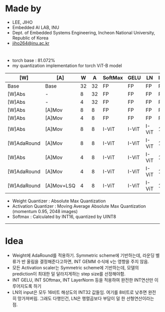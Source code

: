 
# Made by
- LEE, JIHO
- Embedded AI LAB, INU 
- Dept. of Embedded Systems Engineering, Incheon National University, Republic of Korea
- jiho264@inu.ac.kr  



# 
- torch base : 81.072%
- my quantization implementation for torch ViT-B model 

| [W]         | [A]        | W   | A   | SoftMax | GELU  | LN    | IdAdd | Acc @ 1 |
| ----------- | ---------- | --- | --- | ------- | ----- | ----- | ----- | ------- |
| Base        | Base       | 32  | 32  | FP      | FP    | FP    | FP    | 81.068% |
| [W]Abs      | -          | 8   | 32  | FP      | FP    | FP    | FP    | 81.074% |
| [W]Abs      | -          | 4   | 32  | FP      | FP    | FP    | FP    | 79.794% |
| [W]Abs      | [A]Mov     | 8   | 8   | FP      | FP    | FP    | FP    | 78.406% |
| [W]Abs      | [A]Mov     | 4   | 8   | FP      | FP    | FP    | FP    | 76.894% |
| [W]Abs      | [A]Mov     | 8   | 8   | I-ViT   | I-ViT | I-ViT | 16    | 77.064% |
| [W]AdaRound | [A]Mov     | 8   | 8   | I-ViT   | I-ViT | I-ViT | 16    |         |
| [W]Abs      | [A]Mov     | 4   | 8   | I-ViT   | I-ViT | I-ViT | 16    | 72.964% |
| [W]AdaRound | [A]Mov     | 4   | 8   | I-ViT   | I-ViT | I-ViT | 16    | 72.964% |
| [W]AdaRound | [A]Mov+LSQ | 4   | 8   | I-ViT   | I-ViT | I-ViT | 16    |         |

- Weight Quantizer : Absolute Max Quantization
- Activation Quantizer : Moving Average Absolute Max Quantization (momentum 0.95, 2048 images)
- Softmax : Calculated by INT16, quantized by UINT8

****




# Idea
- Weight에 AdaRound를 적용하기. Symmetric scheme에 기반하는데, 라운딩 벨류가 반 올림을 결정해준다고하면, INT GEMM 수식에 v는 영향을 주지 않음.
- 모든 Activation scaler는 Symmetric scheme에 기반하는데, 모델의 prediction이 최대한 덜 달라지게하는 step size를 선정해야함.
- INT GELU, INT SOftmax, INT LayerNorm 등을 적용하여 완전한 INT연산만 이루어지도록 하기
- LN의 input은 모두 16비트 해상도의 INT32 값들임. 여기를 8비트로 낮추면 완전히 망가져버림. 그래도 다행인건, LN은 행렬곱보다 부담이 덜 한 선형연산이라는 점.